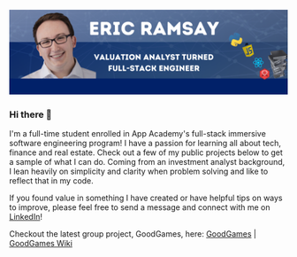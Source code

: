 ![Header](https://github.com/eramsay20/eramsay20/blob/main/Website%20Banner%20-%20Main%20Page%20GIF.png)


### Hi there 👋

<!-- Actual text -->
I'm a full-time student enrolled in App Academy's full-stack immersive software engineering program! I have a passion for learning all about tech, finance and real estate. Check out a few of my public projects below to get a sample of what I can do. Coming from an investment analyst background, I lean heavily on simplicity and clarity when problem solving and like to reflect that in my code. 

If you found value in something I have created or have helpful tips on ways to improve, please feel free to send a message and connect with me on [LinkedIn](https://www.linkedin.com/in/ericramsay/)!

Checkout the latest group project, GoodGames, here: [GoodGames](https://goodgames-appacademy.herokuapp.com/) | [GoodGames Wiki](https://github.com/cubOlson/GoodGames/wiki)

<!--
**eramsay20/eramsay20** is a ✨ _special_ ✨ repository because its `README.md` (this file) appears on your GitHub profile.

Here are some ideas to get you started:

- 🔭 I’m currently working on ...
- 🌱 I’m currently learning ...
- 👯 I’m looking to collaborate on ...
- 🤔 I’m looking for help with ...
- 💬 Ask me about ...
- 📫 How to reach me: ...
- 😄 Pronouns: ...
- ⚡ Fun fact: ...
-->
